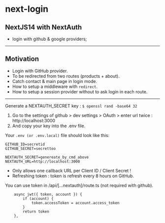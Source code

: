 # next-login

## NextJS14 with NextAuth 

- login with github & google providers;

---

## Motivation

- Login with GitHub provider.
- To be redirected from two routes (products + about).
- Catch contact & main page in login mode.
- How to setup a middleware with `redirect`.
- How to setup a session provider without to ask login in each route.

---

Generate a NEXTAUTH_SECRET key :
`$ openssl rand -base64 32`

1) Go to the settings of github > dev settings > OAuth > enter url twice : http://localhost:3000 
2) And copy your key into the .env file.

Your `.env (or .env.local)` file should look like this:

```
GITHUB_ID=secretid
GITHUB_SECRET=secrettoo

NEXTAUTH_SECRET=genereate_by_cmd_above
NEXTAUTH_URL=http://localhost:3000
```

- Only allows one callback URL per Client ID / Client Secret !
- Refreshing token : token is refresh every 8 hours on GitHub.

You can use token in /api/[...nextauth]/route.ts (not required with github).

```
    async jwt({ token, account }) {
        if (account) {
            token.accessToken = account.access_token
        }
        return token
    },
```
